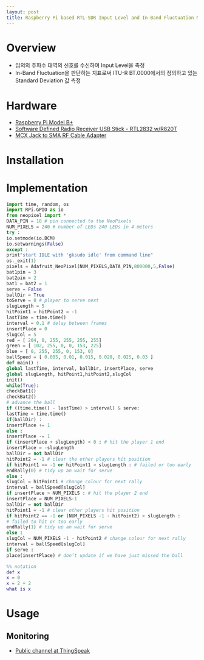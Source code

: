 ```yaml
---
layout: post
title: Raspberry Pi based RTL-SDR Input Level and In-Band Fluctuation Measurement Tool
---
```


# Overview

* 임의의 주파수 대역의 신호를 수신하여 Input Level을 측정
* In-Band Fluctuation을 판단하는 지표로써 ITU-R BT.0000에서의 정의하고 있는 Standard Deviation 값 측정


# Hardware

* [Raspberry Pi Model B+](https://www.raspberrypi.org/products/model-b-plus/)
* [Software Defined Radio Receiver USB Stick - RTL2832 w/R820T](https://www.adafruit.com/product/1497)
* [MCX Jack to SMA RF Cable Adapter](https://www.adafruit.com/products/1532)

# Installation 



# Implementation

```python
import time, random, os
import RPi.GPIO as io
from neopixel import *
DATA_PIN = 18 # pin connected to the NeoPixels
NUM_PIXELS = 240 # number of LEDs 240 LEDs in 4 meters
try :
io.setmode(io.BCM)
io.setwarnings(False)
except :
print"start IDLE with 'gksudo idle' from command line"
os._exit(1)
pixels = Adafruit_NeoPixel(NUM_PIXELS,DATA_PIN,800000,5,False)
bat1pin = 3
bat2pin = 2
bat1 = bat2 = 1
serve = False
ballDir = True
toServe = 0 # player to serve next
slugLength = 5
hitPoint1 = hitPoint2 = -1
lastTime = time.time()
interval = 0.1 # delay between frames
insertPlace = 0
slugCol = 5
red = [ 204, 0, 255, 255, 255, 255]
green = [ 102, 255, 0, 0, 153, 225]
blue = [ 0, 255, 255, 0, 153, 0]
ballSpeed = [ 0.005, 0.01, 0.015, 0.020, 0.025, 0.03 ]
def main() :
global lastTime, interval, ballDir, insertPlace, serve
global slugLength, hitPoint1,hitPoint2,slugCol
init()
while(True):
checkBat1()
checkBat2()
# advance the ball
if ((time.time() - lastTime) > interval) & serve:
lastTime = time.time()
if(ballDir) :
insertPlace += 1
else :
insertPlace -= 1
if (insertPlace + slugLength) < 0 : # hit the player 1 end
insertPlace = -slugLength
ballDir = not ballDir
hitPoint2 = -1 # clear the other players hit position
if hitPoint1 == -1 or hitPoint1 > slugLength : # failed or too early
endRally(0) # tidy up an wait for serve
else :
slugCol = hitPoint1 # change colour for next rally
interval = ballSpeed[slugCol]
if insertPlace > NUM_PIXELS : # hit the player 2 end
insertPlace = NUM_PIXELS-1
ballDir = not ballDir
hitPoint1 = -1 # clear other players hit position
if hitPoint2 == -1 or (NUM_PIXELS -1 - hitPoint2) > slugLength :
# failed to hit or too early
endRally(1) # tidy up an wait for serve
else :
slugCol = NUM_PIXELS -1 - hitPoint2 # change colour for next rally
interval = ballSpeed[slugCol]
if serve :
place(insertPlace) # don’t update if we have just missed the ball
```



```matlab
%% notation
def x
x = 0
x = 2 + 2
what is x
```

# Usage 

## Monitoring

* [Public channel at ThingSpeak](http://thingspeak.com/channels/35203)
